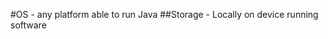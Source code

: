 #OS - any platform able to run Java 
##Storage - Locally on device running software


              
              
              
